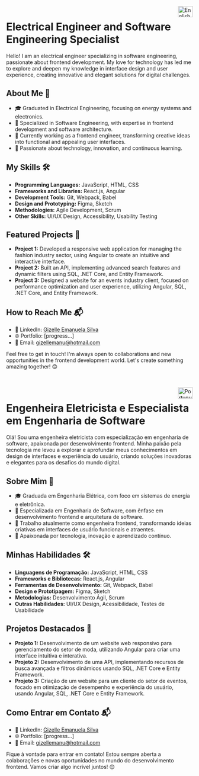 <img align="right" height="30" width="40" src="https://www.svgrepo.com/show/508668/flag-us.svg" alt="English">

# Electrical Engineer and Software Engineering Specialist 
Hello! I am an electrical engineer specializing in software engineering, passionate about frontend development. My love for technology has led me to explore and deepen my knowledge in interface design and user experience, creating innovative and elegant solutions for digital challenges.

## About Me 🚀

- 🎓 Graduated in Electrical Engineering, focusing on energy systems and electronics.
- 📘 Specialized in Software Engineering, with expertise in frontend development and software architecture.
- 💼 Currently working as a frontend engineer, transforming creative ideas into functional and appealing user interfaces.
- 🌟 Passionate about technology, innovation, and continuous learning.

## My Skills 🛠️

- **Programming Languages:** JavaScript, HTML, CSS
- **Frameworks and Libraries:** React.js, Angular
- **Development Tools:** Git, Webpack, Babel
- **Design and Prototyping:** Figma, Sketch
- **Methodologies:** Agile Development, Scrum
- **Other Skills:** UI/UX Design, Accessibility, Usability Testing

## Featured Projects 🌟

- **Project 1:** Developed a responsive web application for managing the fashion industry sector, using Angular to create an intuitive and interactive interface.
- **Project 2:** Built an API, implementing advanced search features and dynamic filters using SQL, .NET Core, and Entity Framework.
- **Project 3:** Designed a website for an events industry client, focused on performance optimization and user experience, utilizing Angular, SQL, .NET Core, and Entity Framework.

## How to Reach Me 📬

- 💼 LinkedIn: [Gizelle Emanuela Silva](https://www.linkedin.com/in/gizelle-emanuela-silva-806384207/)
- 🌐 Portfolio: [progress...]
- 📧 Email: gizellemanu@hotmail.com

Feel free to get in touch! I'm always open to collaborations and new opportunities in the frontend development world. Let's create something amazing together! 😊

<br>
<br>
<img align="right" height="30" width="40" src="https://www.svgrepo.com/show/405433/flag-for-flag-brazil.svg" alt="Portugues">

# Engenheira Eletricista e Especialista em Engenharia de Software
Olá! Sou uma engenheira eletricista com especialização em engenharia de software, apaixonada por desenvolvimento frontend. Minha paixão pela tecnologia me levou a explorar e aprofundar meus conhecimentos em design de interfaces e experiência do usuário, criando soluções inovadoras e elegantes para os desafios do mundo digital.

## Sobre Mim 🚀

- 🎓 Graduada em Engenharia Elétrica, com foco em sistemas de energia e eletrônica.
- 📘 Especializada em Engenharia de Software, com ênfase em desenvolvimento frontend e arquitetura de software.
- 💼 Trabalho atualmente como engenheira frontend, transformando ideias criativas em interfaces de usuário funcionais e atraentes.
- 🌟 Apaixonada por tecnologia, inovação e aprendizado contínuo.

## Minhas Habilidades 🛠️

- **Linguagens de Programação:** JavaScript, HTML, CSS
- **Frameworks e Bibliotecas:** React.js, Angular
- **Ferramentas de Desenvolvimento:** Git, Webpack, Babel
- **Design e Prototipagem:** Figma, Sketch
- **Metodologias:** Desenvolvimento Ágil, Scrum
- **Outras Habilidades:** UI/UX Design, Acessibilidade, Testes de Usabilidade

## Projetos Destacados 🌟

- **Projeto 1:** Desenvolvimento de um website web responsivo para gerenciamento do setor de moda, utilizando Angular para criar uma interface intuitiva e interativa.
- **Projeto 2:** Desenvolvimento de uma API, implementando recursos de busca avançada e filtros dinâmicos usando SQL, .NET Core e Entity Framework.
- **Projeto 3:** Criação de um website para um cliente do setor de eventos, focado em otimização de desempenho e experiência do usuário, usando Angular, SQL, .NET Core e Entity Framework.

## Como Entrar em Contato 📬

- 💼 LinkedIn: [Gizelle Emanuela Silva](https://www.linkedin.com/in/gizelle-emanuela-silva-806384207/)
- 🌐 Portfolio: [progress...]
- 📧 Email: gizellemanu@hotmail.com

Fique à vontade para entrar em contato! Estou sempre aberta a colaborações e novas oportunidades no mundo do desenvolvimento frontend. Vamos criar algo incrível juntos! 😊

